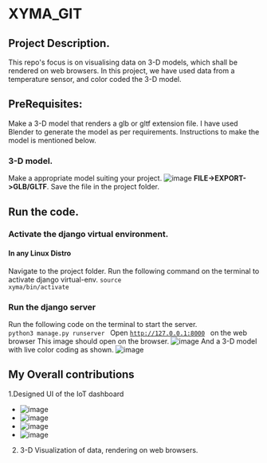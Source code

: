 # XYMA_GIT
## Project Description.
This repo's focus is on visualising data on 3-D models, which shall be rendered on web browsers.
In this project, we have used data from a temperature sensor, and color coded the 3-D model.
## PreRequisites:
Make a 3-D model that renders a glb or gltf extension file. I have used Blender to generate the model as per requirements.
Instructions to make the model is mentioned below.
### 3-D model.
Make a appropriate model suiting your project.
![image](https://github.com/SiddharthPh/Xyma_Git/blob/master/images/Screenshot%20from%202021-07-31%2009-33-46.png)
**FILE->EXPORT->GLB/GLTF**.
Save the file in the project folder.
## Run the code.
### Activate the django virtual environment.
#### In any Linux Distro
Navigate to the project folder.
Run the following command on the terminal to activate django virtual-env.
<code>source xyma/bin/activate</code>
### Run the django server
Run the following code on the terminal to start the server.
<code> python3 manage.py runserver </code>
Open <code>http://127.0.0.1:8000 </code> on the web browser
This image should open on the browser.
![image](https://github.com/SiddharthPh/Xyma_Git/blob/master/images/Screenshot%20from%202021-06-25%2000-12-35.png)
And a 3-D model with live color coding as shown.
![image](https://github.com/SiddharthPh/Xyma_Git/blob/master/images/Screenshot%20from%202021-07-31%2011-41-17.png)
## My Overall contributions
1.Designed UI of the IoT dashboard
- ![image](https://github.com/SiddharthPh/Xyma_Git/blob/master/images/Screenshot%20from%202021-05-07%2020-23-15.png)
- ![image](https://github.com/SiddharthPh/Xyma_Git/blob/master/images/Screenshot%20from%202021-05-12%2001-11-04.png)
- ![image](https://github.com/SiddharthPh/Xyma_Git/blob/master/images/Screenshot%20from%202021-05-12%2001-11-14.png)
- ![image](https://github.com/SiddharthPh/Xyma_Git/blob/master/images/Screenshot%20from%202021-05-12%2001-14-41.png)
2. 3-D Visualization of data, rendering on web browsers.

